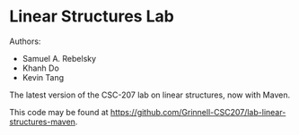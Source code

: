 # Linear Structures Lab

Authors:

* Samuel A. Rebelsky
* Khanh Do
* Kevin Tang

The latest version of the CSC-207 lab on linear structures, now with Maven.

This code may be found at <https://github.com/Grinnell-CSC207/lab-linear-structures-maven>.


